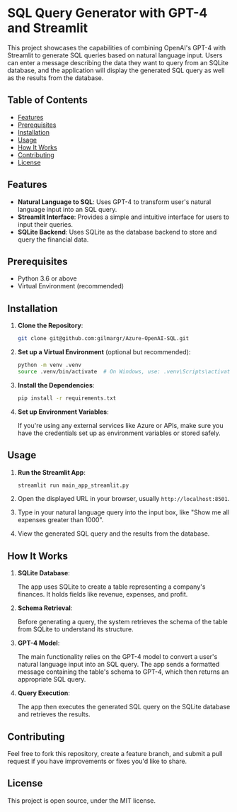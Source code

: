 # SQL Query Generator with GPT-4 and Streamlit

This project showcases the capabilities of combining OpenAI's GPT-4 with Streamlit to generate SQL queries based on natural language input. Users can enter a message describing the data they want to query from an SQLite database, and the application will display the generated SQL query as well as the results from the database.

## Table of Contents

- [Features](#features)
- [Prerequisites](#prerequisites)
- [Installation](#installation)
- [Usage](#usage)
- [How It Works](#how-it-works)
- [Contributing](#contributing)
- [License](#license)

## Features

- **Natural Language to SQL**: Uses GPT-4 to transform user's natural language input into an SQL query.
- **Streamlit Interface**: Provides a simple and intuitive interface for users to input their queries.
- **SQLite Backend**: Uses SQLite as the database backend to store and query the financial data.

## Prerequisites

- Python 3.6 or above
- Virtual Environment (recommended)

## Installation

1. **Clone the Repository**:

   ```bash
   git clone git@github.com:gilmargr/Azure-OpenAI-SQL.git
   ```

2. **Set up a Virtual Environment** (optional but recommended):

   ```bash
   python -m venv .venv
   source .venv/bin/activate  # On Windows, use: .venv\Scripts\activate
   ```

3. **Install the Dependencies**:

   ```bash
   pip install -r requirements.txt
   ```

4. **Set up Environment Variables**:

   If you're using any external services like Azure or APIs, make sure you have the credentials set up as environment variables or stored safely.

## Usage

1. **Run the Streamlit App**:

   ```bash
   streamlit run main_app_streamlit.py
   ```

2. Open the displayed URL in your browser, usually `http://localhost:8501`.

3. Type in your natural language query into the input box, like "Show me all expenses greater than 1000".

4. View the generated SQL query and the results from the database.

## How It Works

1. **SQLite Database**:

   The app uses SQLite to create a table representing a company's finances. It holds fields like revenue, expenses, and profit.

2. **Schema Retrieval**:

   Before generating a query, the system retrieves the schema of the table from SQLite to understand its structure.

3. **GPT-4 Model**:

   The main functionality relies on the GPT-4 model to convert a user's natural language input into an SQL query. The app sends a formatted message containing the table's schema to GPT-4, which then returns an appropriate SQL query.

4. **Query Execution**:

   The app then executes the generated SQL query on the SQLite database and retrieves the results.

## Contributing

Feel free to fork this repository, create a feature branch, and submit a pull request if you have improvements or fixes you'd like to share.

## License

This project is open source, under the MIT license.
